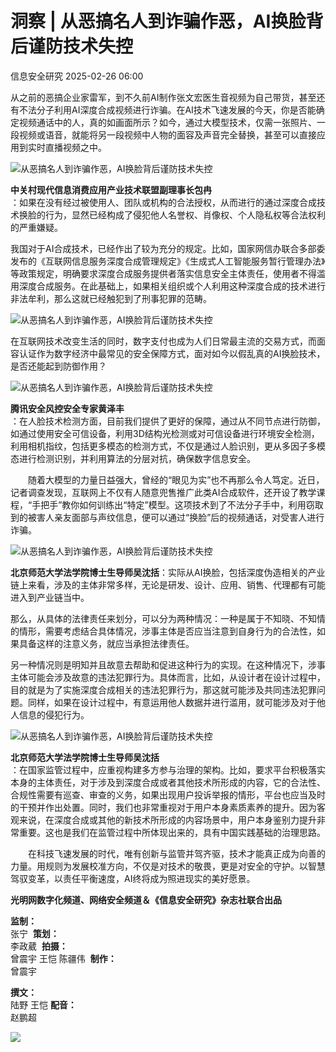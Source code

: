 #  洞察 | 从恶搞名人到诈骗作恶，AI换脸背后谨防技术失控   
 信息安全研究   2025-02-26 06:00  
  
从之前的恶搞企业家雷军，到不久前AI制作张文宏医生音视频为自己带货，甚至还有不法分子利用AI深度合成视频进行诈骗。在AI技术飞速发展的今天，你是否能确定视频通话中的人，真的如画面所示？如今，通过大模型技术，仅需一张照片、一段视频或语音，就能将另一段视频中人物的面容及声音完全替换，甚至可以直接应用到实时直播视频之中。  
  
![从恶搞名人到诈骗作恶，AI换脸背后谨防技术失控](https://mmbiz.qpic.cn/sz_mmbiz_png/WicaKuMLeYl1TXPODDoaU4Mhibwq6OBXB8Z5J7Z5NjRP2WfBdlhJUHeYBZbjwmib8kpNB84wmuQ8vhCZCr9nqYTpg/640?wx_fmt=png&from=appmsg "从恶搞名人到诈骗作恶，AI换脸背后谨防技术失控")  
  
**中关村现代信息消费应用产业技术联盟副理事长包冉**  
：如果在没有经过被使用人、团队或机构的合法授权，从而进行的通过深度合成技术换脸的行为，显然已经构成了侵犯他人名誉权、肖像权、个人隐私权等合法权利的严重嫌疑。  
  
我国对于AI合成技术，已经作出了较为充分的规定。比如，国家网信办联合多部委发布的《互联网信息服务深度合成管理规定》《生成式人工智能服务暂行管理办法》等政策规定，明确要求深度合成服务提供者落实信息安全主体责任，使用者不得滥用深度合成服务。在此基础上，如果相关组织或个人利用这种深度合成的技术进行非法牟利，那么这就已经触犯到了刑事犯罪的范畴。  
  
![从恶搞名人到诈骗作恶，AI换脸背后谨防技术失控](https://mmbiz.qpic.cn/sz_mmbiz_jpg/WicaKuMLeYl1TXPODDoaU4Mhibwq6OBXB8EQMeicbV4ibKha2yA5M2ic4tYAjCe1pQGK9tEfOIHaHStIc8UskrdfU3g/640?wx_fmt=jpeg&from=appmsg "从恶搞名人到诈骗作恶，AI换脸背后谨防技术失控")  
  
在互联网技术改变生活的同时，数字支付也成为人们日常最主流的交易方式，而面容认证作为数字经济中最常见的安全保障方式，面对如今以假乱真的AI换脸技术，是否还能起到防御作用？  
  
![从恶搞名人到诈骗作恶，AI换脸背后谨防技术失控](https://mmbiz.qpic.cn/sz_mmbiz_jpg/WicaKuMLeYl1TXPODDoaU4Mhibwq6OBXB83drTAlpQ3T1cj3ZUA73qpf8pYQzd39wibyBXpM6BQhTKd7MaVMPlXIQ/640?wx_fmt=jpeg&from=appmsg "从恶搞名人到诈骗作恶，AI换脸背后谨防技术失控")  
  
**腾讯安全风控安全专家黄泽丰**  
：在人脸技术检测方面，目前我们提供了更好的保障，通过从不同节点进行防御，如通过使用安全可信设备，利用3D结构光检测或对可信设备进行环境安全检测，利用相机指纹，包括更多模态的检测方式，不仅是通过人脸识别，更从多因子多模态进行检测识别，并利用算法的分层对抗，确保数字信息安全。  
  
　　随着大模型的力量日益强大，曾经的“眼见为实”也不再那么令人笃定。近日，记者调查发现，互联网上不仅有人随意兜售推广此类AI合成软件，还开设了教学课程，“手把手”教你如何训练出“特定”模型。这项技术到了不法分子手中，利用窃取到的被害人亲友面部与声纹信息，便可以通过“换脸”后的视频通话，对受害人进行诈骗。  
  
![从恶搞名人到诈骗作恶，AI换脸背后谨防技术失控](https://mmbiz.qpic.cn/sz_mmbiz_jpg/WicaKuMLeYl1TXPODDoaU4Mhibwq6OBXB8Zia8p51oAyKdEfQ6aBmribJFHJFghykBNjDUym5fluSiaEzlfuKAKVUOQ/640?wx_fmt=jpeg&from=appmsg "从恶搞名人到诈骗作恶，AI换脸背后谨防技术失控")  
  
**北京师范大学法学院博士生导师吴沈括**：实际从AI换脸，包括深度伪造相关的产业链上来看，涉及的主体非常多样，无论是研发、设计、应用、销售、代理都有可能进入到产业链当中。  
  
那么，从具体的法律责任来划分，可以分为两种情况：一种是属于不知晓、不知情的情形，需要考虑结合具体情况，涉事主体是否应当注意到自身行为的合法性，如果具备这样的注意义务，就应当承担法律责任。  
  
另一种情况则是明知并且故意去帮助和促进这种行为的实现。在这种情况下，涉事主体可能会涉及故意的违法犯罪行为。具体而言，比如，从设计者在设计过程中，目的就是为了实施深度合成相关的违法犯罪行为，那这就可能涉及共同违法犯罪问题。同样，如果在设计过程中，有意运用他人数据并进行滥用，就可能涉及对于他人信息的侵犯行为。  
  
![从恶搞名人到诈骗作恶，AI换脸背后谨防技术失控](https://mmbiz.qpic.cn/sz_mmbiz_png/WicaKuMLeYl1TXPODDoaU4Mhibwq6OBXB8WVKgrvq9HPpJicmLibmsEKwmu9QC1CdT9u1kOicibHFoZx3n9qjesicyibbQ/640?wx_fmt=png&from=appmsg "从恶搞名人到诈骗作恶，AI换脸背后谨防技术失控")  
  
**北京师范大学法学院博士生导师吴沈括**  
：在国家监管过程中，应重视构建多方参与治理的架构。比如，要求平台积极落实本身的主体责任，对于涉及到深度合成或者其他技术所形成的内容，它的合法性、合规性需要有巡查、审查的义务，如果出现用户投诉举报的情形，平台也应当及时的干预并作出处置。同时，我们也非常重视对于用户本身素质素养的提升。因为客观来说，在深度合成或其他的新技术所形成的内容场景中，用户本身鉴别力提升非常重要。这也是我们在监管过程中所体现出来的，具有中国实践基础的治理思路。  
  
　　在科技飞速发展的时代，唯有创新与监管并驾齐驱，技术才能真正成为向善的力量。用规则为发展校准方向，不仅是对技术的敬畏，更是对安全的守护。以智慧驾驭变革，以责任平衡速度，AI终将成为照进现实的美好愿景。  
  
**光明网数字化频道、网络安全频道＆《信息安全研究》杂志社联合出品**  
  
**监制：**  
张宁  **策划：**  
李政葳  **拍摄：**  
曾震宇 王恺 陈疆伟  **制作：**  
曾震宇  
  
**撰文：**  
陆野 王恺 **配音：**  
赵鹏超  
  
  
  
![](https://mmbiz.qpic.cn/sz_mmbiz_jpg/WicaKuMLeYl3QaiaAAfAibRfkPq0icl4uQwsfpkvVPsD6Yb6uym74lwia8uLVSR2lVPKR7UVzrpbXpNxjshUP3TichMg/640?wx_fmt=jpeg&from=appmsg "")  
  
